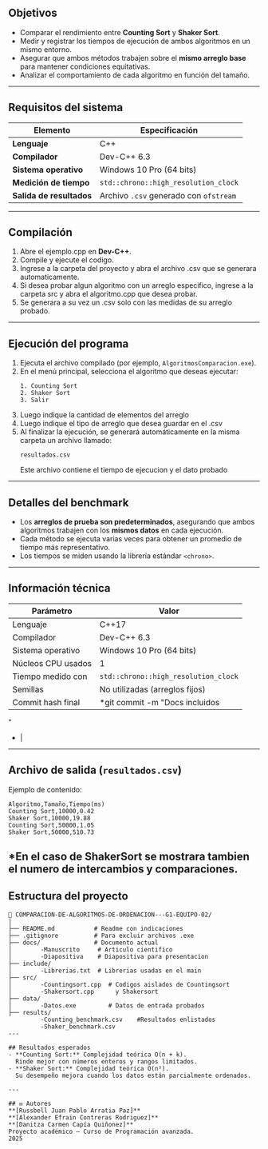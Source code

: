 ## Objetivos
- Comparar el rendimiento entre **Counting Sort** y **Shaker Sort**.  
- Medir y registrar los tiempos de ejecución de ambos algoritmos en un mismo entorno.  
- Asegurar que ambos métodos trabajen sobre el **mismo arreglo base** para mantener condiciones equitativas.  
- Analizar el comportamiento de cada algoritmo en función del tamaño.
---

## Requisitos del sistema
| Elemento | Especificación |
|--------------|-------------|
| **Lenguaje** | C++ |
| **Compilador** | Dev-C++ 6.3 |
| **Sistema operativo** | Windows 10 Pro (64 bits) |
| **Medición de tiempo** | `std::chrono::high_resolution_clock` |
| **Salida de resultados** | Archivo `.csv` generado con `ofstream` |

---

## Compilación

1. Abre el ejemplo.cpp en **Dev-C++**.  
2. Compile y ejecute el codigo.
3. Ingrese a la carpeta del proyecto y abra el archivo .csv que se generara automaticamente.
4. Si desea probar algun algoritmo con un arreglo especifico, ingrese a la carpeta src y abra el algoritmo.cpp que desea probar.
5. Se generara a su vez un .csv solo con las medidas de su arreglo probado.


---

## Ejecución del programa

1. Ejecuta el archivo compilado (por ejemplo, `AlgoritmosComparacion.exe`).  
2. En el menú principal, selecciona el algoritmo que deseas ejecutar:  
   ```
   1. Counting Sort
   2. Shaker Sort
   3. Salir
   ```
3. Luego indique la cantidad de elementos del arreglo
4. Luego indique el tipo de arreglo que desea guardar en el .csv
3. Al finalizar la ejecución, se generará automáticamente en la misma carpeta un archivo llamado:
   ```
   resultados.csv
   ```
   Este archivo contiene el tiempo de ejecucion y el dato probado

---

## Detalles del benchmark

- Los **arreglos de prueba son predeterminados**, asegurando que ambos algoritmos trabajen con los **mismos datos** en cada ejecución.  
- Cada método se ejecuta varias veces para obtener un promedio de tiempo más representativo.  
- Los tiempos se miden usando la librería estándar `<chrono>`.

---

## Información técnica

| Parámetro | Valor |
|------------|-------|
| Lenguaje | C++17 |
| Compilador | Dev-C++ 6.3 |
| Sistema operativo | Windows 10 Pro (64 bits) |
| Núcleos CPU usados | 1 |
| Tiempo medido con | `std::chrono::high_resolution_clock` |
| Semillas | No utilizadas (arreglos fijos) |
| Commit hash final | *git commit -m "Docs incluidos
"
* |

---

## Archivo de salida (`resultados.csv`)

Ejemplo de contenido:

```
Algoritmo,Tamaño,Tiempo(ms)
Counting Sort,10000,0.42
Shaker Sort,10000,19.88
Counting Sort,50000,1.05
Shaker Sort,50000,510.73
```
*En el caso de ShakerSort se mostrara tambien el numero de intercambios y comparaciones.
---

## Estructura del proyecto

```
📁 COMPARACION-DE-ALGORITMOS-DE-ORDENACION---G1-EQUIPO-02/
│
├── README.md           # Readme con indicaciones
├── .gitignore          # Para excluir archivos .exe
├── docs/               # Documento actual
│        -Manuscrito     # Articulo cientifico
│        -Diapositiva    # Diapositiva para presentacion
├── include/ 
│        -Librerias.txt  # Librerias usadas en el main
├── src/ 
│        -Countingsort.cpp  # Codigos aislados de Countingsort 
│        -Shakersort.cpp      y Shakersort
├── data/ 
│        -Datos.exe         # Datos de entrada probados
├── results/
         -Counting_benchmark.csv    #Resultados enlistados
         -Shaker_benchmark.csv
---

## Resultados esperados
- **Counting Sort:** Complejidad teórica O(n + k).  
  Rinde mejor con números enteros y rangos limitados.  
- **Shaker Sort:** Complejidad teórica O(n²).  
  Su desempeño mejora cuando los datos están parcialmente ordenados.

---

## ✉️ Autores
**[Russbell Juan Pablo Arratia Paz]**
**[Alexander Efrain Contreras Rodriguez]**  
**[Danitza Carmen Capía Quiñonez]**  
Proyecto académico — Curso de Programación avanzada.  
2025  